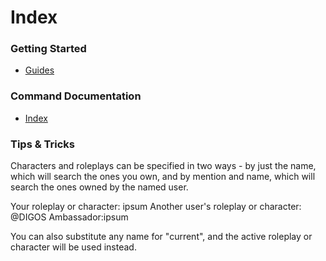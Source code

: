 ﻿Index
=====

### Getting Started
* [Guides](guides/index.md)


### Command Documentation
* [Index](docs/index.md)

### Tips & Tricks 
Characters and roleplays can be specified in two ways - by just the name, which will search the ones you own, and 
by mention and name, which will search the ones owned by the named user.

Your roleplay or character: ipsum
Another user's roleplay or character: @DIGOS Ambassador:ipsum

You can also substitute any name for "current", and the active roleplay or character will be used instead.
